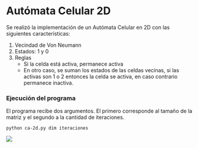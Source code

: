 # Autómata Celular 2D

Se realizó la implementación de un Autómata Celular en 2D con las siguientes características:

1. Vecindad de Von Neumann
2. Estados: 1 y 0
3. Reglas
	* Si la celda está activa, permanece activa
	* En otro caso, se suman los estados de las celdas vecinas, si las activas son 1 o 2 entonces la celda se activa, en caso contrario permanece inactiva.
### Ejecución del programa

El programa recibe dos argumentos. El primero corresponde al tamaño de la matriz y el segundo a la cantidad de iteraciones.
```
python ca-2d.py dim iteraciones
```
![](demo_CA2D.gif) 
